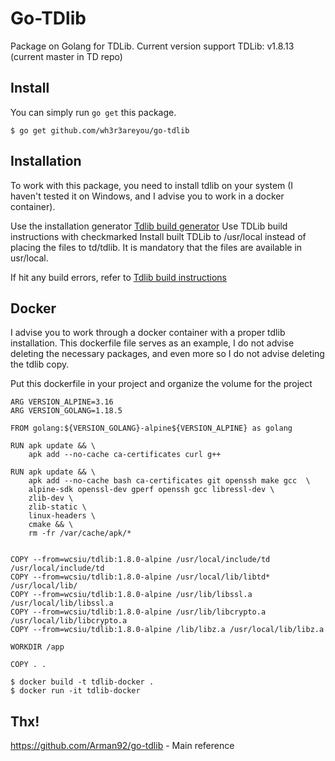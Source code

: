 # Go-TDlib

Package on Golang for TDLib. Current version support TDLib: v1.8.13 (current master in TD repo)


## Install  

You can simply run `go get` this package.

```
$ go get github.com/wh3r3areyou/go-tdlib
```


## Installation

To work with this package, you need to install tdlib on your system (I haven't tested it on Windows, and I advise you to work in a docker container).

Use the installation generator [Tdlib build generator](https://tdlib.github.io/td/build.html)
Use TDLib build instructions with checkmarked Install built TDLib to /usr/local instead of placing the files to td/tdlib.
It is mandatory that the files are available in usr/local.

If hit any build errors, refer to [Tdlib build instructions](https://github.com/tdlib/td#building)


## Docker
I advise you to work through a docker container with a proper tdlib installation. This dockerfile file serves as an example, I do not advise deleting the necessary packages, and even more so I do not advise deleting the tdlib copy.

Put this dockerfile in your project and organize the volume for the project
```
ARG VERSION_ALPINE=3.16
ARG VERSION_GOLANG=1.18.5

FROM golang:${VERSION_GOLANG}-alpine${VERSION_ALPINE} as golang

RUN apk update && \
    apk add --no-cache ca-certificates curl g++

RUN apk update && \
    apk add --no-cache bash ca-certificates git openssh make gcc  \
    alpine-sdk openssl-dev gperf openssh gcc libressl-dev \
    zlib-dev \
    zlib-static \
    linux-headers \
    cmake && \
    rm -fr /var/cache/apk/*


COPY --from=wcsiu/tdlib:1.8.0-alpine /usr/local/include/td /usr/local/include/td
COPY --from=wcsiu/tdlib:1.8.0-alpine /usr/local/lib/libtd* /usr/local/lib/
COPY --from=wcsiu/tdlib:1.8.0-alpine /usr/lib/libssl.a /usr/local/lib/libssl.a
COPY --from=wcsiu/tdlib:1.8.0-alpine /usr/lib/libcrypto.a /usr/local/lib/libcrypto.a
COPY --from=wcsiu/tdlib:1.8.0-alpine /lib/libz.a /usr/local/lib/libz.a

WORKDIR /app

COPY . .
```

```
$ docker build -t tdlib-docker . 
$ docker run -it tdlib-docker
```

## Thx!
https://github.com/Arman92/go-tdlib - Main reference